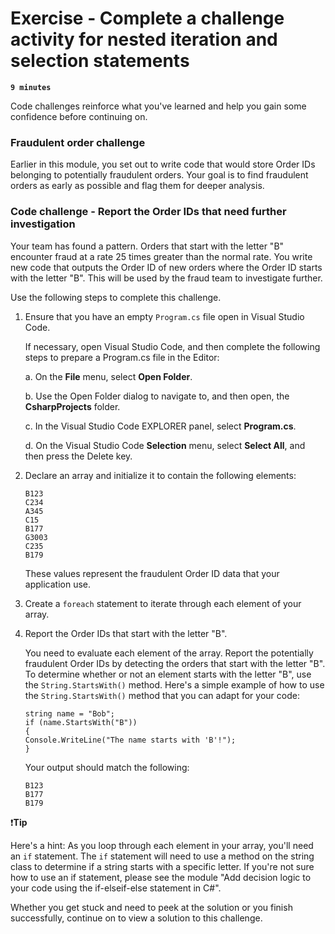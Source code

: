 # Exercise - Complete a challenge activity for nested iteration and selection statements

**`9 minutes`**

Code challenges reinforce what you've learned and help you gain some confidence before continuing on.

### Fraudulent order challenge

Earlier in this module, you set out to write code that would store Order IDs belonging to potentially fraudulent orders. Your goal is to find fraudulent orders as early as possible and flag them for deeper analysis.

### Code challenge - Report the Order IDs that need further investigation

Your team has found a pattern. Orders that start with the letter "B" encounter fraud at a rate 25 times greater than the normal rate. You write new code that outputs the Order ID of new orders where the Order ID starts with the letter "B". This will be used by the fraud team to investigate further.

Use the following steps to complete this challenge.

1. Ensure that you have an empty `Program.cs` file open in Visual Studio Code.

     If necessary, open Visual Studio Code, and then complete the following steps to prepare a Program.cs file in the Editor:

     a. On the **File** menu, select **Open Folder**.

     b. Use the Open Folder dialog to navigate to, and then open, the **CsharpProjects** folder.

     c. In the Visual Studio Code EXPLORER panel, select **Program.cs**.

     d. On the Visual Studio Code **Selection** menu, select **Select All**, and then press the Delete key.

2. Declare an array and initialize it to contain the following elements:

     ```
     B123
     C234
     A345
     C15
     B177
     G3003
     C235
     B179
     ```

     These values represent the fraudulent Order ID data that your application use.

3. Create a `foreach` statement to iterate through each element of your array.

4. Report the Order IDs that start with the letter "B".

     You need to evaluate each element of the array. Report the potentially fraudulent Order IDs by detecting the orders that start with the letter "B". To determine whether or not an element starts with the letter "B", use the `String.StartsWith()` method. Here's a simple example of how to use the `String.StartsWith()` method that you can adapt for your code:

     ```
     string name = "Bob";
     if (name.StartsWith("B"))
     {
     Console.WriteLine("The name starts with 'B'!");
     }
     ```

     Your output should match the following:

     ```
     B123
     B177
     B179
     ```

❗**Tip**

Here's a hint: As you loop through each element in your array, you'll need an `if` statement. The `if` statement will need to use a method on the string class to determine if a string starts with a specific letter. If you're not sure how to use an if statement, please see the module "Add decision logic to your code using the if-elseif-else statement in C#".

Whether you get stuck and need to peek at the solution or you finish successfully, continue on to view a solution to this challenge.

